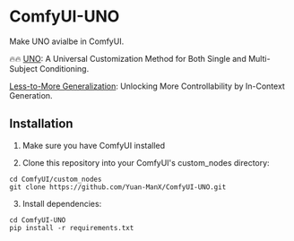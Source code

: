# ComfyUI-UNO

Make UNO avialbe in ComfyUI.

🔥🔥 [UNO](https://github.com/bytedance/UNO): A Universal Customization Method for Both Single and Multi-Subject Conditioning.

[Less-to-More Generalization](https://arxiv.org/abs/2504.02160): Unlocking More Controllability by In-Context Generation.


## Installation

1. Make sure you have ComfyUI installed

2. Clone this repository into your ComfyUI's custom_nodes directory:
```
cd ComfyUI/custom_nodes
git clone https://github.com/Yuan-ManX/ComfyUI-UNO.git
```

3. Install dependencies:
```
cd ComfyUI-UNO
pip install -r requirements.txt
```
